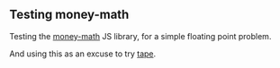 ## Testing money-math

Testing the [money-math](https://www.npmjs.com/package/money-math) JS library,
for a simple floating point problem.

And using this as an excuse to try [tape](https://github.com/substack/tape).

